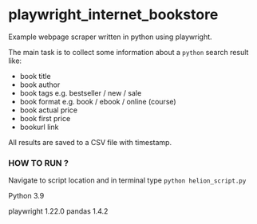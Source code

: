 # playwright_internet_bookstore
Example webpage scraper written in python using playwright.

The main task is to collect some information about a `python` search result like:
* book title
* book author
* book tags e.g. bestseller / new / sale
* book format e.g. book / ebook / online (course)
* book actual price
* book first price
* bookurl link

All results are saved to a CSV file with timestamp.

### HOW TO RUN ?

Navigate to script location and in terminal type `python helion_script.py`


Python 3.9

playwright 1.22.0
pandas 1.4.2
